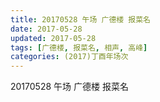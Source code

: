 ```yaml
---
title: 20170528 午场 广德楼 报菜名
date: 2017-05-28
updated: 2017-05-28
tags: [广德楼, 报菜名, 相声, 高峰] 
categories: (2017)丁酉年场次 
---
```

20170528 午场 广德楼 报菜名